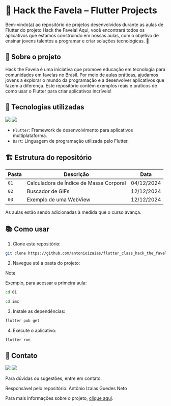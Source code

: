 # 🌟 Hack the Favela – Flutter Projects

Bem-vindo(a) ao repositório de projetos desenvolvidos durante as aulas de Flutter do projeto Hack the Favela! Aqui, você encontrará todos os aplicativos que estamos construindo em nossas aulas, com o objetivo de ensinar jovens talentos a programar e criar soluções tecnológicas. 🚀

## 📜 Sobre o projeto

Hack the Favela é uma iniciativa que promove educação em tecnologia para comunidades em favelas no Brasil. Por meio de aulas práticas, ajudamos jovens a explorar o mundo da programação e a desenvolver aplicativos que fazem a diferença. Este repositório contém exemplos reais e práticos de como usar o Flutter para criar aplicativos incríveis!

## 🚀 Tecnologias utilizadas

<a title="Dart" href="#"><img src="https://img.shields.io/badge/-Dart-blue?style=flat&logo=dart"></a> <a title="Flutter" href="#"><img src="https://img.shields.io/badge/-Flutter-blue?style=flat&logo=flutter"></a>

- `Flutter`: Framework de desenvolvimento para aplicativos multiplataforma.
- `Dart`: Linguagem de programação utilizada pelo Flutter.

## 🏗️ Estrutura do repositório

| Pasta | Descrição                               | Data       |
| ----- | --------------------------------------- | ---------- |
| `01`  | Calculadora de Índice de Massa Corporal | 04/12/2024 |
| `02`  | Buscador de GIFs                        | 12/12/2024 |
| `03`  | Exemplo de uma WebView                  | 12/12/2024 |

As aulas estão sendo adicionadas à medida que o curso avança.

## 📚 Como usar

1. Clone este repositório:

```bash
git clone https://github.com/antonioizaias/flutter_class_hack_the_favela_project.git
```

2. Navegue até a pasta do projeto:

> [!NOTE]
> Exemplo, para acessar a primeira aula:

```bash
cd 01
```

```bash
cd imc
```

3. Instale as dependências:

```bash
flutter pub get
```

4. Execute o aplicativo:

```bash
flutter run
```

## 📧 Contato

<a title="LinkedIn" href="https://www.linkedin.com/in/antonioizaias/"><img src="https://img.shields.io/badge/-antonioizaias-blue?style=flat&logo=linkedin&logoColor=white"></a> <a title="E-mail" href="mailto:antonio.izaias@altbank.co?subject=Olá,%20Antônio!%20"><img src="https://img.shields.io/badge/-antonio.izaias@altbank.co-c14438?style=flat&logo=gmail&logoColor=white"></a> 

Para dúvidas ou sugestões, entre em contato.

Responsável pelo repositório: Antônio Izaias Guedes Neto

Para mais informações sobre o projeto, [clique aqui](https://hackernoon.com/hack-the-favela-brazilian-fintech-startup-offers-coding-courses-in-favelas).